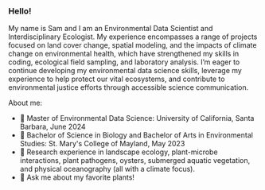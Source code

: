 ### Hello!

My name is Sam and I am an Environmental Data Scientist and Interdisciplinary Ecologist. My experience encompasses a range of projects focused on land cover change, spatial modeling, and the impacts of climate change on environmental health, which have strengthened my skills in coding, ecological field sampling, and laboratory analysis. I’m eager to continue developing my environmental data science skills, leverage my experience to help protect our vital ecosystems, and contribute to environmental justice efforts through accessible science communication.

About me:
- 🏫 Master of Environmental Data Science: University of California, Santa Barbara, June 2024
- 🏫 Bachelor of Science in Biology and Bachelor of Arts in Environmental Studies: St. Mary's College of Mayland, May 2023
- 🌱 Research experience in landscape ecology, plant-microbe interactions, plant pathogens, oysters, submerged aquatic vegetation, and physical oceanography (all with a climate focus).
- 💬 Ask me about my favorite plants!

